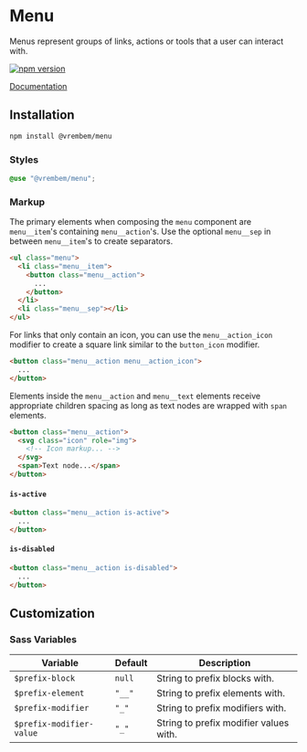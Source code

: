 # Menu

Menus represent groups of links, actions or tools that a user can interact with.

[![npm version](https://img.shields.io/npm/v/%40vrembem%2Fmenu.svg)](https://www.npmjs.com/package/%40vrembem%2Fmenu)

[Documentation](https://vrembem.com/packages/menu)

## Installation

```sh
npm install @vrembem/menu
```

### Styles

```scss
@use "@vrembem/menu";
```

### Markup

The primary elements when composing the `menu` component are `menu__item`'s containing `menu__action`'s. Use the optional `menu__sep` in between `menu__item`'s to create separators.

```html
<ul class="menu">
  <li class="menu__item">
    <button class="menu__action">
      ...
    </button>
  </li>
  <li class="menu__sep"></li>
</ul>
```

For links that only contain an icon, you can use the `menu__action_icon` modifier to create a square link similar to the `button_icon` modifier.

```html
<button class="menu__action menu__action_icon">
  ...
</button>
```

Elements inside the `menu__action` and `menu__text` elements receive appropriate children spacing as long as text nodes are wrapped with `span` elements.

```html
<button class="menu__action">
  <svg class="icon" role="img">
    <!-- Icon markup... -->
  </svg>
  <span>Text node...</span>
</button>
```

#### `is-active`

```html
<button class="menu__action is-active">
  ...
</button>
```

#### `is-disabled`

```html
<button class="menu__action is-disabled">
  ...
</button>
```

## Customization

### Sass Variables

| Variable                 | Default | Description                            |
| ------------------------ | ------- | -------------------------------------- |
| `$prefix-block`          | `null`  | String to prefix blocks with.          |
| `$prefix-element`        | `"__"`  | String to prefix elements with.        |
| `$prefix-modifier`       | `"_"`   | String to prefix modifiers with.       |
| `$prefix-modifier-value` | `"_"`   | String to prefix modifier values with. |
